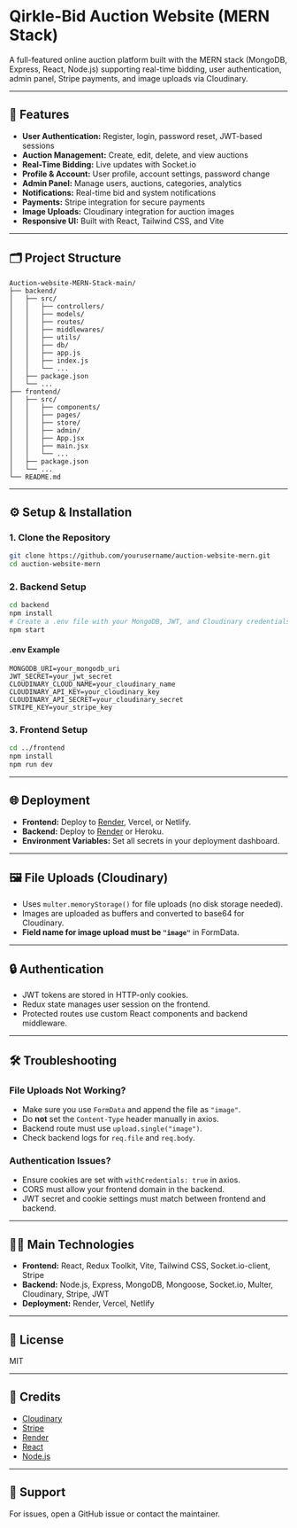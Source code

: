 # Qirkle-Bid Auction Website (MERN Stack)

A full-featured online auction platform built with the MERN stack (MongoDB, Express, React, Node.js) supporting real-time bidding, user authentication, admin panel, Stripe payments, and image uploads via Cloudinary.

---

## 🚀 Features

- **User Authentication:** Register, login, password reset, JWT-based sessions
- **Auction Management:** Create, edit, delete, and view auctions
- **Real-Time Bidding:** Live updates with Socket.io
- **Profile & Account:** User profile, account settings, password change
- **Admin Panel:** Manage users, auctions, categories, analytics
- **Notifications:** Real-time bid and system notifications
- **Payments:** Stripe integration for secure payments
- **Image Uploads:** Cloudinary integration for auction images
- **Responsive UI:** Built with React, Tailwind CSS, and Vite

---

## 🗂️ Project Structure

```
Auction-website-MERN-Stack-main/
├── backend/
│   ├── src/
│   │   ├── controllers/
│   │   ├── models/
│   │   ├── routes/
│   │   ├── middlewares/
│   │   ├── utils/
│   │   ├── db/
│   │   ├── app.js
│   │   ├── index.js
│   │   └── ...
│   ├── package.json
│   └── ...
├── frontend/
│   ├── src/
│   │   ├── components/
│   │   ├── pages/
│   │   ├── store/
│   │   ├── admin/
│   │   ├── App.jsx
│   │   ├── main.jsx
│   │   └── ...
│   ├── package.json
│   └── ...
└── README.md
```

---

## ⚙️ Setup & Installation

### 1. **Clone the Repository**
```bash
git clone https://github.com/yourusername/auction-website-mern.git
cd auction-website-mern
```

### 2. **Backend Setup**
```bash
cd backend
npm install
# Create a .env file with your MongoDB, JWT, and Cloudinary credentials
npm start
```

#### **.env Example**
```
MONGODB_URI=your_mongodb_uri
JWT_SECRET=your_jwt_secret
CLOUDINARY_CLOUD_NAME=your_cloudinary_name
CLOUDINARY_API_KEY=your_cloudinary_key
CLOUDINARY_API_SECRET=your_cloudinary_secret
STRIPE_KEY=your_stripe_key
```

### 3. **Frontend Setup**
```bash
cd ../frontend
npm install
npm run dev
```

---

## 🌐 Deployment

- **Frontend:** Deploy to [Render](https://render.com/), Vercel, or Netlify.
- **Backend:** Deploy to [Render](https://render.com/) or Heroku.
- **Environment Variables:** Set all secrets in your deployment dashboard.

---

## 🖼️ File Uploads (Cloudinary)

- Uses `multer.memoryStorage()` for file uploads (no disk storage needed).
- Images are uploaded as buffers and converted to base64 for Cloudinary.
- **Field name for image upload must be `"image"`** in FormData.

---

## 🔒 Authentication

- JWT tokens are stored in HTTP-only cookies.
- Redux state manages user session on the frontend.
- Protected routes use custom React components and backend middleware.

---

## 🛠️ Troubleshooting

### **File Uploads Not Working?**
- Make sure you use `FormData` and append the file as `"image"`.
- Do **not** set the `Content-Type` header manually in axios.
- Backend route must use `upload.single("image")`.
- Check backend logs for `req.file` and `req.body`.

### **Authentication Issues?**
- Ensure cookies are set with `withCredentials: true` in axios.
- CORS must allow your frontend domain in the backend.
- JWT secret and cookie settings must match between frontend and backend.

---

## 👨‍💻 Main Technologies

- **Frontend:** React, Redux Toolkit, Vite, Tailwind CSS, Socket.io-client, Stripe
- **Backend:** Node.js, Express, MongoDB, Mongoose, Socket.io, Multer, Cloudinary, Stripe, JWT
- **Deployment:** Render, Vercel, Netlify

---

## 📄 License

MIT

---

## 🙏 Credits

- [Cloudinary](https://cloudinary.com/)
- [Stripe](https://stripe.com/)
- [Render](https://render.com/)
- [React](https://reactjs.org/)
- [Node.js](https://nodejs.org/)

---

## 💬 Support

For issues, open a GitHub issue or contact the maintainer.